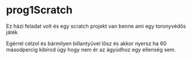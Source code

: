 # prog1Scratch
Ez házi feladat volt és egy scratch projekt van benne ami egy toronyvédős játék

Egérrel célzol és bármilyen billantyűvel lősz és akkor nyersz ha 60 másodpercig kibírod úgy hogy nem ér az ágyúdhoz egy ellenség sem.
